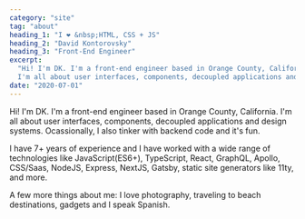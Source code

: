 ```yaml
---
category: "site"
tag: "about"
heading_1: "I ❤️ &nbsp;HTML, CSS + JS"
heading_2: "David Kontorovsky"
heading_3: "Front-End Engineer"
excerpt:
  "Hi! I'm DK. I'm a front-end engineer based in Orange County, California.
  I'm all about user interfaces, components, decoupled applications and design systems."
date: "2020-07-01"
---
```


Hi! I'm DK. I'm a front-end engineer based in Orange County, California. I'm all about user interfaces, components, decoupled applications and design systems. Ocassionally, I also tinker with backend code and it's fun.

I have 7+ years of experience and I have worked with a wide range of technologies like JavaScript(ES6+), TypeScript, React, GraphQL, Apollo, CSS/Saas, NodeJS, Express, NextJS, Gatsby, static site generators like 11ty, and more.

A few more things about me: I love photography, traveling to beach destinations, gadgets and I speak Spanish.
